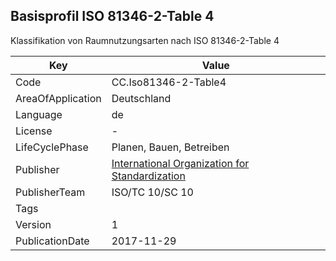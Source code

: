 ## Basisprofil ISO 81346-2-Table 4
Klassifikation von Raumnutzungsarten nach ISO 81346-2-Table 4

Key | Value |
--|--|
Code | CC.Iso81346-2-Table4 |  
AreaOfApplication | Deutschland |  
Language | de |  
License | - |  
LifeCyclePhase | Planen, Bauen, Betreiben |  
Publisher | [International Organization for Standardization](https://www.iso.org/standard/50858.html) |  
PublisherTeam | ISO/TC 10/SC 10 |  
Tags |  |  
Version | 1 |  
PublicationDate | 2017-11-29 |  
